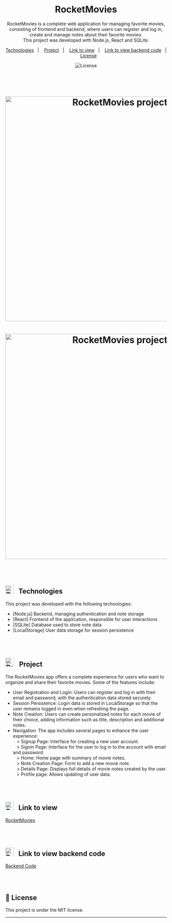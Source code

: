 <h1 align="center"> RocketMovies </h1>

<p align="center">
RocketMovies is a complete web application for managing favorite movies, consisting of frontend and backend, where users can register and log in, create and manage notes about their favorite movies.<br/> 
This project was developed with Node.js, React and SQLite.
</p>

<p align="center">
  <a href="#Technologies">Technologies</a>&nbsp;&nbsp;&nbsp;|&nbsp;&nbsp;&nbsp;
  <a href="#Project">Project</a>&nbsp;&nbsp;&nbsp;|&nbsp;&nbsp;&nbsp;
  <a href="#Link-to-view">Link to view</a>&nbsp;&nbsp;&nbsp;|&nbsp;&nbsp;&nbsp;
  <a href="#Link-to-view-backend-code">Link to view backend code</a>&nbsp;&nbsp;&nbsp;|&nbsp;&nbsp;&nbsp;
  <a href="#memo-license">License</a>
</p>
<p align="center">
  <img alt="License" src="https://img.shields.io/static/v1?label=license&message=MIT&color=49AA26&labelColor=000000">
</p>

<br><br>
<h1 align="center">
  <img alt="RocketMovies project" src="./assets/RocketMovies1.png" width="700"/>
</h1>

<h1 align="center">
  <img alt="RocketMovies project" src="./assets/RocketMovies2.png" width="700"/>
</h1>

<br><br>
<h2 align="left" id="Technologies"> <img src=https://github.com/user-attachments/assets/aff6a111-103c-4037-a044-c9f9c10691cc alt="Technologies Icon" style="width:26px;">&nbsp;&nbsp; Technologies </h2>

This project was developed with the following technologies:
- [Node.js] Backend, managing authentication and note storage
- [React] Frontend of the application, responsible for user interactions
- [SQLite] Database used to store note data
- [LocalStorage] User data storage for session persistence

<br><br>
<h2 align="left" id="Project"> <img src=https://github.com/user-attachments/assets/7ac4a526-7c35-4f2d-a851-413c7f515e2c alt="Project Icon" style="width:28px;">&nbsp;&nbsp; Project </h2>

  The RocketMovies app offers a complete experience for users who want to organize and share their favorite movies. Some of the features include:

  - User Registration and Login: Users can register and log in with their email and password, with the authentication data stored securely.</br>
  - Session Persistence: Login data is stored in LocalStorage so that the user remains logged in even when refreshing the page.</br>
  - Note Creation: Users can create personalized notes for each movie of their choice, adding information such as title, description and additional notes.</br>
  - Navigation: The app includes several pages to enhance the user experience:</br>
  &nbsp;&nbsp; > Signup Page: Interface for creating a new user account.</br>
  &nbsp;&nbsp; > Signin Page: Interface for the user to log in to the account with email and password.</br>
  &nbsp;&nbsp; > Home: Home page with summary of movie notes.</br>
  &nbsp;&nbsp; > Note Creation Page: Form to add a new movie note.</br>
  &nbsp;&nbsp; > Details Page: Displays full details of movie notes created by the user.</br>
  &nbsp;&nbsp; > Profile page: Allows updating of user data.<br/>
  
  

<br><br>
<h2 align="left" id="Link-to-view"> <img src=https://github.com/user-attachments/assets/01c56b54-2205-4397-8f3a-ee4474e317ff alt="ProjectIcon" style="width:26px;">&nbsp;&nbsp;   Link to view </h2>

[RocketMovies](https://notesaboutmovies.netlify.app/)

<br><br>
<h2 align="left" id="Link-to-view-backend-code"> <img src=https://github.com/user-attachments/assets/01c56b54-2205-4397-8f3a-ee4474e317ff alt="ProjectIcon" style="width:26px;">&nbsp;&nbsp;   Link to view backend code </h2>

[Backend Code](https://notesaboutmovies.netlify.app/)

<br><br>
## :memo: License

This project is under the MIT license.

---
